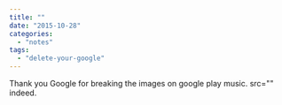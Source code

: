 ```yaml
---
title: ""
date: "2015-10-28"
categories: 
  - "notes"
tags: 
  - "delete-your-google"
---
```


Thank you Google for breaking the images on google play music. src="" indeed.
